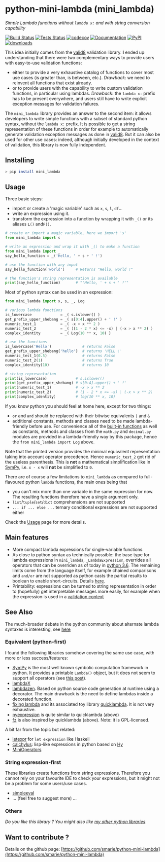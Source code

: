 # python-mini-lambda (mini_lambda)

*Simple Lambda functions without `lambda x:` and with string conversion capability*

[![Build Status](https://travis-ci.org/smarie/python-mini-lambda.svg?branch=master)](https://travis-ci.org/smarie/python-mini-lambda) [![Tests Status](https://smarie.github.io/python-mini-lambda/junit/junit-badge.svg?dummy=8484744)](https://smarie.github.io/python-mini-lambda/junit/report.html) [![codecov](https://codecov.io/gh/smarie/python-mini-lambda/branch/master/graph/badge.svg)](https://codecov.io/gh/smarie/python-mini-lambda) [![Documentation](https://img.shields.io/badge/docs-latest-blue.svg)](https://smarie.github.io/python-mini-lambda/) [![PyPI](https://img.shields.io/badge/PyPI-mini_lambda-blue.svg)](https://pypi.python.org/pypi/mini_lambda/)[![downloads](https://img.shields.io/badge/downloads%2003%2F18-15k-brightgreen.svg)](https://kirankoduru.github.io/python/pypi-stats.html)

This idea initially comes from the [valid8](https://smarie.github.io/python-valid8/) validation library. I ended up understanding that there were two complementary ways to provide users with easy-to-use validation functions:

 * either to provide a very exhaustive catalog of functions to cover most use cases (is greater than, is between, etc.). *Drawback*: we need to reinvent all functions that exist already.
 * or to provide users with the capability to write custom validation functions, in particular using lambdas. *Drawback*: the `lambda x:` prefix has to be present everywhere, and users still have to write explicit exception messages for validation failures.


The `mini_lambda` library provides an answer to the second item: it allows developers to write simple functions with a subset of standard python syntax, without the `lambda x:` prefix. It is possible to get a string representation of these functions in order for example to automatically generate validation exception messages as done in [valid8](https://smarie.github.io/python-valid8/). But it can also be used for other use cases: indeed, although initially developed in the context of validation, this library is now fully independent.


## Installing

```bash
> pip install mini_lambda
```

## Usage

Three basic steps:

 * import or create a 'magic variable' such as `x`, `s`, `l`, `df`...
 * write an expression using it.
 * transform the expression into a function by wrapping it with `_()` or its aliases `L()` and`F()`.

```python
# create or import a magic variable, here we import 's' 
from mini_lambda import s

# write an expression and wrap it with _() to make a function
from mini_lambda import _
say_hello_function = _('Hello, ' + s + ' !')

# use the function with any input
say_hello_function('world')     # Returns "Hello, world !"

# the function's string representation is available
print(say_hello_function)       # "'Hello, ' + s + ' !'"
```

Most of python syntax can be used in an expression:

```python
from mini_lambda import x, s, _, Log

# various lambda functions
is_lowercase             = _( s.islower() )
get_prefix_upper_shebang = _( s[0:4].upper() + ' !' )
numeric_test_1           = _( -x > x ** 2 )
numeric_test_2           = _( ((1 - 2 * x) <= -x) | (-x > x ** 2) )
complex_identity         = _( Log(10 ** x, 10) )

# use the functions
is_lowercase('Hello')              # returns False
get_prefix_upper_shebang('hello')  # returns 'HELL !'
numeric_test_1(0.5)                # returns False
numeric_test_2(1)                  # returns True
complex_identity(10)               # returns 10

# string representation
print(is_lowercase)             # s.islower()
print(get_prefix_upper_shebang) # s[0:4].upper() + ' !'
print(numeric_test_1)           # -x > x ** 2
print(numeric_test_2)           # (1 - 2 * x <= -x) | (-x > x ** 2)
print(complex_identity)         # log(10 ** x, 10)
```

If you know python you should feel at home here, except for two things:

 * `or` and `and` should be replaced with their bitwise equivalents `|` and `&`
 * additional constants, methods and classes need to be made lambda-friendly before use. For convenience all of the [built-in functions](https://docs.python.org/3/library/functions.html) as well as constants, methods and classes from the `math.py` and `decimal.py` modules are provided in a lambda-friendly way by this package, hence the `from mini_lambda import Log` above.

Note that the printed version provides the minimal equivalent representation taking into account operator precedence. Hence `numeric_test_2` got rid of the useless parenthesis. This is **not** a mathematical simplification like in [SymPy](http://www.sympy.org/fr/), i.e. `x - x` will **not** be simplified to `0`.

There are of course a few limitations to `mini_lambda` as compared to full-flavoured python `lambda` functions, the main ones being that 

 * you can't mix more than one variable in the same expression for now. The resulting functions therefore have a single argument only.
 * `list`/`tuple`/`set`/`dict` comprehensions are not supported
 * `... if ... else ...` ternary conditional expressions are not supported either
 
Check the [Usage](./usage/) page for more details.


## Main features

 * More compact lambda expressions for single-variable functions
 * As close to python syntax as technically possible: the base type for lambda expressions in `mini_lambda`, `_LambdaExpression`, overrides all operators that can be overriden as of today in [python 3.6](https://docs.python.org/3/reference/datamodel.html). The remaining limits come from the language itself, for example chained comparisons and `and/or` are not supported as python casts the partial results to boolean to enable short-circuits. Details [here](./usage#lambda-expression-syntax).
 * Printability: expressions can be turned to string representation in order to (hopefully) get interpretable messages more easily, for example when the expression is used in a [validation context](https://github.com/smarie/python-valid8)


## See Also

The much-broader debate in the python community about alternate lambda syntaxes is interesting, see [here](https://wiki.python.org/moin/AlternateLambdaSyntax)

### Equivalent (python-first)

I found the following libraries somehow covering the same use case, with more or less success/features:  

 * [SymPy](http://www.sympy.org/en/index.html) is the most well known symbolic computation framework in python. It provides a printable `Lambda()` object, but it does not seem to support all operators (see [this post](https://stackoverflow.com/a/3081433/7262247)). 
 * [lambdaX](https://github.com/erezsh/lambdaX)
 * [lambdazen](https://github.com/brthor/lambdazen). Based on python source code generation at runtime using a decorator. The main drawback is the need to define lambdas inside a decorated function.
 * [fixing lambda](http://stupidpythonideas.blogspot.fr/2014/02/fixing-lambda.html) and its associated toy library [quicklambda](https://github.com/abarnert/quicklambda). It is not very exhaustive.
 * [pyexpression](https://github.com/shomah4a/pyexpression) is quite similar to quicklambda (above)
 * [fz](https://github.com/llllllllll/fz) is also inspired by quicklambda (above). Note: it is GPL-licensed.

A bit far from the topic but related:
 * [letexpr](https://github.com/hachibeeDI/letexpr) for `let expression` like Haskell
 * [calchylus](http://calchylus.readthedocs.io/en/latest/): lisp-like expressions in python based on [Hy](http://docs.hylang.org/en/stable/)
 * [MiniOperators](https://pypi.python.org/pypi/MiniOperators/)

### String expression-first

These libraries create functions from string expressions. Therefore you cannot rely on your favourite IDE to check your expressions, but it might not be a problem for some users/use cases.

 * [simpleeval](https://github.com/danthedeckie/simpleeval) 
 * ... (feel free to suggest more) ...


### Others

*Do you like this library ? You might also like [my other python libraries](https://github.com/smarie/OVERVIEW#python)* 

## Want to contribute ?

Details on the github page: [https://github.com/smarie/python-mini-lambda](https://github.com/smarie/python-mini-lambda)
